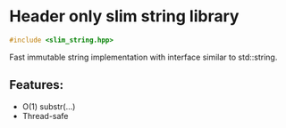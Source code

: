 Header only slim string library
===============================

```c++
#include <slim_string.hpp>
```

Fast immutable string implementation with interface similar to std::string.

Features:
--------
* O(1) substr(...)
* Thread-safe
